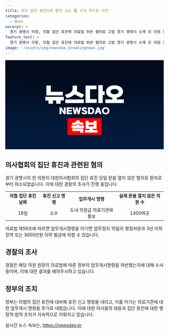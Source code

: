 ```yaml
---
title: 의사 집단 휴진으로 환자 고소 警 수사 착수된 사건
categories:
  - News
excerpt: >
  경기 광명시 의원, 의협 집단 휴진에 의료법 위반 혐의로 고발 경기 광명시 소재 모 의원 원장이 대한 의사협회의 집단 휴진에 동참하여 진료를 거부한 혐의로 경찰 조사를 받고 있다. 이에 대한 수사가 진행 중이며, 의료법 위반 혐의로 처벌받을 수 있다. 경기도는 집단 휴진에 반대했고, 휴진을 신고하지 않은 병·의원들이 적발되며, 의료법 제59조에 따라 업무정지와 벌금, 징역형이 부과될 수 있다.
feature_text: >
  경기 광명시 의원, 의협 집단 휴진에 의료법 위반 혐의로 고발 경기 광명시 소재 모 의원 원장이 대한 의사협회의 집단 휴진에 동참하여 진료를 거부한 혐의로 경찰 조사를 받고 있다. 이에 대한 수사가 진행 중이며, 의료법 위반 혐의로 처벌받을 수 있다. 경기도는 집단 휴진에 반대했고, 휴진을 신고하지 않은 병·의원들이 적발되며, 의료법 제59조에 따라 업무정지와 벌금, 징역형이 부과될 수 있다.
image: '/assets/img/newsdao_breakingnews.jpg'
---
```


<p><img src="/assets/img/newsdao_breakingnews.jpg" alt="koreaapp 속보" /></p>

<h2 data-ke-size="size26">의사협회의 집단 휴진과 관련된 혐의</h2>

<p data-ke-size="size16">경기 광명시의 한 의원이 대한의사협회의 집단 휴진 당일 문을 열지 않은 혐의로 환자로부터 피소되었습니다. 이에 대한 경찰의 조사가 진행 중입니다. </p>

<table>
   <tbody>
      <tr>
         <td style="text-align: center; height: 17px;"><b>의협 집단 휴진 날짜</b></td>
         <td style="text-align: center; height: 17px;"><b>휴진 신고 명령</b></td>
         <td style="text-align: center; height: 17px;"><b>업무개시 명령</b></td>
         <td style="text-align: center; height: 17px;"><b>실제 문을 열지 않은 의원 수</b></td>
      </tr>
      <tr>
         <td style="text-align: center; height: 17px;">18일</td>
         <td style="text-align: center; height: 17px;">소수</td>
         <td style="text-align: center; height: 17px;">도내 의원급 의료기관에 통보</td>
         <td style="text-align: center; height: 17px;">1400여곳</td>
      </tr>
   </tbody>
</table>

<p data-ke-size="size16">의료법 제59조에 따르면 업무개시명령을 어기면 업무정지 15일의 행정처분과 3년 이하 징역 또는 3000만원 이하 벌금에 처할 수 있습니다.</p>

<h2 data-ke-size="size26">경찰의 조사</h2>

<p data-ke-size="size16">경찰은 해당 의원 원장이 의료법에 따른 정부의 업무개시명령을 위반했는지에 대해 수사 중이며, 이에 대한 결과를 예의주시하고 있습니다.</p>

<h2 data-ke-size="size26">정부의 조치</h2>

<p data-ke-size="size16">정부는 의협의 집단 휴진에 대비해 휴진 신고 명령을 내리고, 이를 어기는 의료기관에 대한 업무개시 명령을 추가로 내렸습니다. 이에 대한 의사들의 대응과 집단 휴진에 대한 행정적·법적 조치가 지속적으로 이뤄지고 있습니다.</p>
실시간 뉴스 속보는, <a href="https://newsdao.kr" rel="dofollow">https://newsdao.kr</a>


